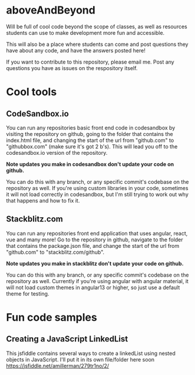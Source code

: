 # aboveAndBeyond
Will be full of cool code beyond the scope of classes, as well as resources students can use to make development more fun and accessible.

This will also be a place where students can come and post questions they have about any code, and have the answers posted here!

If you want to contribute to this repository, please email me. Post any questions you have as issues on the respository itself.

# Cool tools

## CodeSandbox.io

You can run any repositories basic front end code in codesandbox by visiting the repository on github, going to the folder that contains the index.html file, and changing the start of the url from "github.com" to "githubbox.com" (make sure it's got 2 b's). This will lead you off to the codesandbox.io version of the repository. 

**Note updates you make in codesandbox don't update your code on github.**

You can do this with any branch, or any specific commit's codebase on the repository as well. If you're using custom libraries in your code, sometimes it will not load correctly in codesandbox, but I'm still trying to work out why that happens and how to fix it.

## Stackblitz.com

You can run any repositories front end application that uses angular, react, vue and many more! Go to the repository in github, navigate to the folder that contains the package.json file, and change the start of the url from "github.com" to "stackblitz.com/github". 

**Note updates you make in stackblitz don't update your code on github.**

You can do this with any branch, or any specific commit's codebase on the repository as well. Currently if you're using angular with angular material, it will not load custom themes in angular13 or higher, so just use a default theme for testing.

# Fun code samples

## Creating a JavaScript LinkedList
This jsfiddle contains several ways to create a linkedList using nested objects in JavaScript. I'll put it in its own file/folder here soon
https://jsfiddle.net/amillerman/279tr1no/2/
